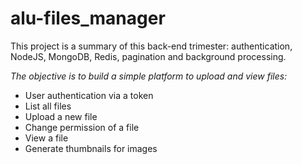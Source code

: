 # alu-files_manager

This project is a summary of this back-end trimester: authentication, NodeJS, MongoDB, Redis, pagination and background processing.

*The objective is to build a simple platform to upload and view files:*

- User authentication via a token
- List all files
- Upload a new file
- Change permission of a file
- View a file
- Generate thumbnails for images